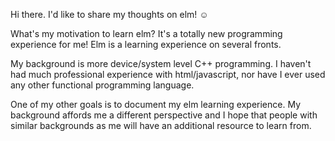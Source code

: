 Hi there. I'd like to share my thoughts on elm! ☺

What's my motivation to learn elm? It's a totally new programming experience for me! Elm is a learning experience on several fronts.

My background is more device/system level C++ programming. I haven't had much professional experience with html/javascript, nor have I ever used any other functional programming language.

One of my other goals is to document my elm learning experience. My background affords me a different perspective and I hope that people with similar backgrounds as me will have an additional resource to learn from.
